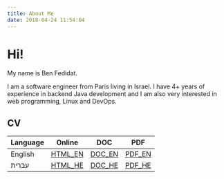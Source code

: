 ```yaml
---
title: About Me
date: 2018-04-24 11:54:04
---
```


# Hi!

My name is Ben Fedidat.

I am a software engineer from Paris living in Israel.
I have 4+ years of experience in backend Java development
and I am also very interested in web programming, Linux and DevOps.

## CV

| Language  | Online                                    | DOC                                        | PDF                                     |
| --------- | ----------------------------------------- | ------------------------------------------ | --------------------------------------- |
| English   | [HTML_EN](/cv/ben_fedidat_resume.html)    | [DOC_EN](/cv/ben_fedidat_resume.doc)       | [PDF_EN](/cv/ben_fedidat_resume.pdf)    |
| עברית       | [HTML_HE](/cv/ben_fedidat_resume_he.html) | [DOC_HE](/cv/ben_fedidat_resume_he.doc)    | [PDF_HE](/cv/ben_fedidat_resume_he.pdf) |